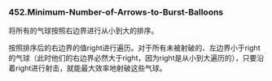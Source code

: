 ### 452.Minimum-Number-of-Arrows-to-Burst-Balloons

将所有的气球按照右边界进行从小到大的排序。

按照排序后的右边界的值right进行遍历。对于所有未被射破的、左边界小于right的气球（此时他们的右边界必然大于right，因为right是从小到大遍历的），只要沿着right进行射击，就能最大效率地射破这些气球。
